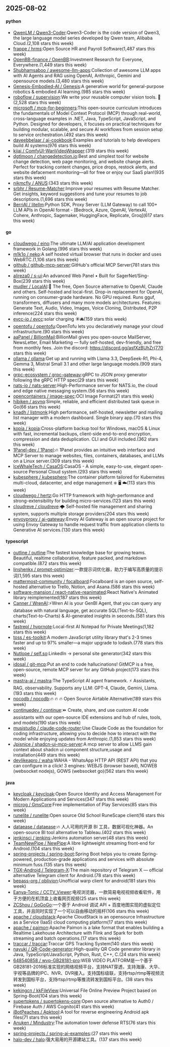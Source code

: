 ## 2025-08-02

#### python
* [QwenLM / Qwen3-Coder](https://github.com/QwenLM/Qwen3-Coder):Qwen3-Coder is the code version of Qwen3, the large language model series developed by Qwen team, Alibaba Cloud.(2,108 stars this week)
* [frappe / hrms](https://github.com/frappe/hrms):Open Source HR and Payroll Software(1,487 stars this week)
* [OpenBB-finance / OpenBB](https://github.com/OpenBB-finance/OpenBB):Investment Research for Everyone, Everywhere.(1,449 stars this week)
* [Shubhamsaboo / awesome-llm-apps](https://github.com/Shubhamsaboo/awesome-llm-apps):Collection of awesome LLM apps with AI Agents and RAG using OpenAI, Anthropic, Gemini and opensource models.(3,480 stars this week)
* [Genesis-Embodied-AI / Genesis](https://github.com/Genesis-Embodied-AI/Genesis):A generative world for general-purpose robotics & embodied AI learning.(985 stars this week)
* [roboflow / supervision](https://github.com/roboflow/supervision):We write your reusable computer vision tools. 💜(2,528 stars this week)
* [microsoft / mcp-for-beginners](https://github.com/microsoft/mcp-for-beginners):This open-source curriculum introduces the fundamentals of Model Context Protocol (MCP) through real-world, cross-language examples in .NET, Java, TypeScript, JavaScript, and Python. Designed for developers, it focuses on practical techniques for building modular, scalable, and secure AI workflows from session setup to service orchestration.(492 stars this week)
* [daveebbelaar / ai-cookbook](https://github.com/daveebbelaar/ai-cookbook):Examples and tutorials to help developers build AI systems(976 stars this week)
* [kijai / ComfyUI-WanVideoWrapper](https://github.com/kijai/ComfyUI-WanVideoWrapper):(319 stars this week)
* [dgtlmoon / changedetection.io](https://github.com/dgtlmoon/changedetection.io):Best and simplest tool for website change detection, web page monitoring, and website change alerts. Perfect for tracking content changes, price drops, restock alerts, and website defacement monitoring—all for free or enjoy our SaaS plan!(935 stars this week)
* [nikmcfly / ANUS](https://github.com/nikmcfly/ANUS):(343 stars this week)
* [srbhr / Resume-Matcher](https://github.com/srbhr/Resume-Matcher):Improve your resumes with Resume Matcher. Get insights, keyword suggestions and tune your resumes to job descriptions.(1,696 stars this week)
* [BerriAI / litellm](https://github.com/BerriAI/litellm):Python SDK, Proxy Server (LLM Gateway) to call 100+ LLM APIs in OpenAI format - [Bedrock, Azure, OpenAI, VertexAI, Cohere, Anthropic, Sagemaker, HuggingFace, Replicate, Groq](617 stars this week)

#### go
* [cloudwego / eino](https://github.com/cloudwego/eino):The ultimate LLM/AI application development framework in Golang.(996 stars this week)
* [m1k1o / neko](https://github.com/m1k1o/neko):A self hosted virtual browser that runs in docker and uses WebRTC.(1,106 stars this week)
* [github / github-mcp-server](https://github.com/github/github-mcp-server):GitHub's official MCP Server(781 stars this week)
* [alireza0 / s-ui](https://github.com/alireza0/s-ui):An advanced Web Panel • Built for SagerNet/Sing-Box(239 stars this week)
* [mudler / LocalAI](https://github.com/mudler/LocalAI):🤖 The free, Open Source alternative to OpenAI, Claude and others. Self-hosted and local-first. Drop-in replacement for OpenAI, running on consumer-grade hardware. No GPU required. Runs gguf, transformers, diffusers and many more models architectures. Features: Generate Text, Audio, Video, Images, Voice Cloning, Distributed, P2P inference(224 stars this week)
* [evcc-io / evcc](https://github.com/evcc-io/evcc):solar charging ☀️🚘(159 stars this week)
* [opentofu / opentofu](https://github.com/opentofu/opentofu):OpenTofu lets you declaratively manage your cloud infrastructure.(90 stars this week)
* [aaPanel / BillionMail](https://github.com/aaPanel/BillionMail):BillionMail gives you open-source MailServer, NewsLetter, Email Marketing — fully self-hosted, dev-friendly, and free from monthly fees. Join the discord: https://discord.gg/asfXzBUhZr(770 stars this week)
* [ollama / ollama](https://github.com/ollama/ollama):Get up and running with Llama 3.3, DeepSeek-R1, Phi-4, Gemma 3, Mistral Small 3.1 and other large language models.(909 stars this week)
* [grpc-ecosystem / grpc-gateway](https://github.com/grpc-ecosystem/grpc-gateway):gRPC to JSON proxy generator following the gRPC HTTP spec(29 stars this week)
* [nats-io / nats-server](https://github.com/nats-io/nats-server):High-Performance server for NATS.io, the cloud and edge native messaging system.(56 stars this week)
* [opencontainers / image-spec](https://github.com/opencontainers/image-spec):OCI Image Format(21 stars this week)
* [hibiken / asynq](https://github.com/hibiken/asynq):Simple, reliable, and efficient distributed task queue in Go(66 stars this week)
* [knadh / listmonk](https://github.com/knadh/listmonk):High performance, self-hosted, newsletter and mailing list manager with a modern dashboard. Single binary app.(70 stars this week)
* [kopia / kopia](https://github.com/kopia/kopia):Cross-platform backup tool for Windows, macOS & Linux with fast, incremental backups, client-side end-to-end encryption, compression and data deduplication. CLI and GUI included.(362 stars this week)
* [1Panel-dev / 1Panel](https://github.com/1Panel-dev/1Panel):🔥 1Panel provides an intuitive web interface and MCP Server to manage websites, files, containers, databases, and LLMs on a Linux server.(309 stars this week)
* [IceWhaleTech / CasaOS](https://github.com/IceWhaleTech/CasaOS):CasaOS - A simple, easy-to-use, elegant open-source Personal Cloud system.(293 stars this week)
* [kubesphere / kubesphere](https://github.com/kubesphere/kubesphere):The container platform tailored for Kubernetes multi-cloud, datacenter, and edge management ⎈ 🖥 ☁️(113 stars this week)
* [cloudwego / hertz](https://github.com/cloudwego/hertz):Go HTTP framework with high-performance and strong-extensibility for building micro-services.(123 stars this week)
* [cloudreve / cloudreve](https://github.com/cloudreve/cloudreve):🌩 Self-hosted file management and sharing system, supports multiple storage providers(204 stars this week)
* [envoyproxy / ai-gateway](https://github.com/envoyproxy/ai-gateway):Envoy AI Gateway is an open source project for using Envoy Gateway to handle request traffic from application clients to Generative AI services.(130 stars this week)

#### typescript
* [outline / outline](https://github.com/outline/outline):The fastest knowledge base for growing teams. Beautiful, realtime collaborative, feature packed, and markdown compatible.(872 stars this week)
* [linshenkx / prompt-optimizer](https://github.com/linshenkx/prompt-optimizer):一款提示词优化器，助力于编写高质量的提示词(1,595 stars this week)
* [mattermost-community / focalboard](https://github.com/mattermost-community/focalboard):Focalboard is an open source, self-hosted alternative to Trello, Notion, and Asana.(586 stars this week)
* [software-mansion / react-native-reanimated](https://github.com/software-mansion/react-native-reanimated):React Native's Animated library reimplemented(187 stars this week)
* [Canner / WrenAI](https://github.com/Canner/WrenAI):⚡️Wren AI is your GenBI Agent, that you can query any database with natural language, get accurate SQL(Text-to-SQL), charts(Text-to-Charts) & AI-generated insights in seconds.(581 stars this week)
* [fastrepl / hyprnote](https://github.com/fastrepl/hyprnote):Local-first AI Notepad for Private Meetings(1,182 stars this week)
* [toss / es-toolkit](https://github.com/toss/es-toolkit):A modern JavaScript utility library that's 2-3 times faster and up to 97% smaller—a major upgrade to lodash.(778 stars this week)
* [Nutlope / self.so](https://github.com/Nutlope/self.so):LinkedIn -> personal site generator(342 stars this week)
* [idosal / git-mcp](https://github.com/idosal/git-mcp):Put an end to code hallucinations! GitMCP is a free, open-source, remote MCP server for any GitHub project(173 stars this week)
* [mastra-ai / mastra](https://github.com/mastra-ai/mastra):The TypeScript AI agent framework. ⚡ Assistants, RAG, observability. Supports any LLM: GPT-4, Claude, Gemini, Llama.(193 stars this week)
* [nocodb / nocodb](https://github.com/nocodb/nocodb):🔥 🔥 🔥 Open Source Airtable Alternative(189 stars this week)
* [continuedev / continue](https://github.com/continuedev/continue):⏩ Create, share, and use custom AI code assistants with our open-source IDE extensions and hub of rules, tools, and models(190 stars this week)
* [musistudio / claude-code-router](https://github.com/musistudio/claude-code-router):Use Claude Code as the foundation for coding infrastructure, allowing you to decide how to interact with the model while enjoying updates from Anthropic.(1,853 stars this week)
* [Jpisnice / shadcn-ui-mcp-server](https://github.com/Jpisnice/shadcn-ui-mcp-server):A mcp server to allow LLMS gain context about shadcn ui component structure,usage and installation(449 stars this week)
* [devlikeapro / waha](https://github.com/devlikeapro/waha):WAHA - WhatsApp HTTP API (REST API) that you can configure in a click! 3 engines: WEBJS (browser based), NOWEB (websocket nodejs), GOWS (websocket go)(562 stars this week)

#### java
* [keycloak / keycloak](https://github.com/keycloak/keycloak):Open Source Identity and Access Management For Modern Applications and Services(347 stars this week)
* [microg / GmsCore](https://github.com/microg/GmsCore):Free implementation of Play Services(85 stars this week)
* [runelite / runelite](https://github.com/runelite/runelite):Open source Old School RuneScape client(16 stars this week)
* [dataease / dataease](https://github.com/dataease/dataease):🔥 人人可用的开源 BI 工具，数据可视化神器。An open-source BI tool alternative to Tableau.(402 stars this week)
* [jenkinsci / jenkins](https://github.com/jenkinsci/jenkins):Jenkins automation server(48 stars this week)
* [TeamNewPipe / NewPipe](https://github.com/TeamNewPipe/NewPipe):A libre lightweight streaming front-end for Android.(104 stars this week)
* [spring-projects / spring-boot](https://github.com/spring-projects/spring-boot):Spring Boot helps you to create Spring-powered, production-grade applications and services with absolute minimum fuss.(135 stars this week)
* [TGX-Android / Telegram-X](https://github.com/TGX-Android/Telegram-X):The main repository of Telegram X — official alternative Telegram client for Android.(78 stars this week)
* [bepass-org / oblivion](https://github.com/bepass-org/oblivion):Unofficial warp client for android(181 stars this week)
* [Eanya-Tonic / CCTV_Viewer](https://github.com/Eanya-Tonic/CCTV_Viewer):电视浏览器，一款简易电视视频收看软件，用于方便的在机顶盒上收看网页视频(25 stars this week)
* [ZCShou / GoGoGo](https://github.com/ZCShou/GoGoGo):一个基于 Android 调试 API + 百度地图实现的虚拟定位工具，并且同时实现了一个可以自由移动的摇杆(106 stars this week)
* [apache / cloudstack](https://github.com/apache/cloudstack):Apache CloudStack is an opensource Infrastructure as a Service (IaaS) cloud computing platform(17 stars this week)
* [apache / paimon](https://github.com/apache/paimon):Apache Paimon is a lake format that enables building a Realtime Lakehouse Architecture with Flink and Spark for both streaming and batch operations.(17 stars this week)
* [traccar / traccar](https://github.com/traccar/traccar):Traccar GPS Tracking System(140 stars this week)
* [nayuki / QR-Code-generator](https://github.com/nayuki/QR-Code-generator):High-quality QR Code generator library in Java, TypeScript/JavaScript, Python, Rust, C++, C.(24 stars this week)
* [648540858 / wvp-GB28181-pro](https://github.com/648540858/wvp-GB28181-pro):WEB VIDEO PLATFORM是一个基于GB28181-2016标准实现的网络视频平台，支持NAT穿透，支持海康、大华、宇视等品牌的IPC、NVR、DVR接入。支持国标级联，支持rtsp/rtmp等视频流转发到国标平台，支持rtsp/rtmp等推流转发到国标平台。(38 stars this week)
* [kekingcn / kkFileView](https://github.com/kekingcn/kkFileView):Universal File Online Preview Project based on Spring-Boot(104 stars this week)
* [supertokens / supertokens-core](https://github.com/supertokens/supertokens-core):Open source alternative to Auth0 / Firebase Auth / AWS Cognito(41 stars this week)
* [iBotPeaches / Apktool](https://github.com/iBotPeaches/Apktool):A tool for reverse engineering Android apk files(71 stars this week)
* [Anuken / Mindustry](https://github.com/Anuken/Mindustry):The automation tower defense RTS(76 stars this week)
* [spring-projects / spring-ai-examples](https://github.com/spring-projects/spring-ai-examples):(27 stars this week)
* [halo-dev / halo](https://github.com/halo-dev/halo):强大易用的开源建站工具。(137 stars this week)
